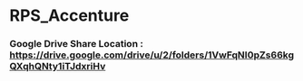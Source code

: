 # RPS_Accenture

### Google Drive Share Location : https://drive.google.com/drive/u/2/folders/1VwFqNI0pZs66kgQXqhQNty1iTJdxriHv
